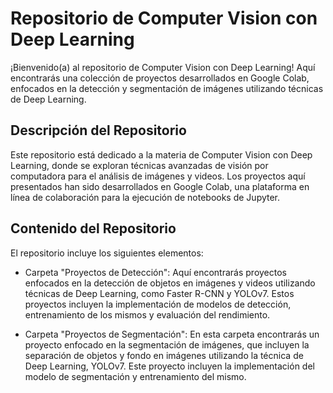 # Repositorio de Computer Vision con Deep Learning

¡Bienvenido(a) al repositorio de Computer Vision con Deep Learning! Aquí encontrarás una colección de proyectos desarrollados en Google Colab, enfocados en la detección y segmentación de imágenes utilizando técnicas de Deep Learning.

## Descripción del Repositorio
Este repositorio está dedicado a la materia de Computer Vision con Deep Learning, donde se exploran técnicas avanzadas de visión por computadora para el análisis de imágenes y videos. Los proyectos aquí presentados han sido desarrollados en Google Colab, una plataforma en línea de colaboración para la ejecución de notebooks de Jupyter.

## Contenido del Repositorio
El repositorio incluye los siguientes elementos:

- Carpeta "Proyectos de Detección": Aquí encontrarás proyectos enfocados en la detección de objetos en imágenes y videos utilizando técnicas de Deep Learning, como Faster R-CNN y YOLOv7. Estos proyectos incluyen la implementación de modelos de detección, entrenamiento de los mismos y evaluación del rendimiento.

- Carpeta "Proyectos de Segmentación": En esta carpeta encontrarás un proyecto enfocado en la segmentación de imágenes, que incluyen la separación de objetos y fondo en imágenes utilizando la técnica de Deep Learning, YOLOv7. Este proyecto incluyen la implementación del modelo de segmentación y entrenamiento del mismo.
